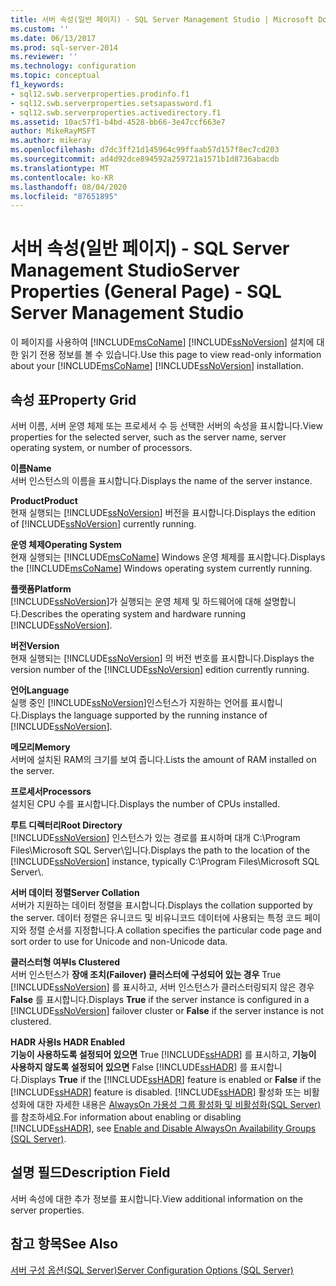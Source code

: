 ```yaml
---
title: 서버 속성(일반 페이지) - SQL Server Management Studio | Microsoft Docs
ms.custom: ''
ms.date: 06/13/2017
ms.prod: sql-server-2014
ms.reviewer: ''
ms.technology: configuration
ms.topic: conceptual
f1_keywords:
- sql12.swb.serverproperties.prodinfo.f1
- sql12.swb.serverproperties.setsapassword.f1
- sql12.swb.serverproperties.activedirectory.f1
ms.assetid: 10ac57f1-b4bd-4528-bb66-3e47ccf663e7
author: MikeRayMSFT
ms.author: mikeray
ms.openlocfilehash: d7dc3ff21d145964c99ffaab57d157f8ec7cd203
ms.sourcegitcommit: ad4d92dce894592a259721a1571b1d8736abacdb
ms.translationtype: MT
ms.contentlocale: ko-KR
ms.lasthandoff: 08/04/2020
ms.locfileid: "87651895"
---
```

# <a name="server-properties-general-page---sql-server-management-studio"></a><span data-ttu-id="a49db-102">서버 속성(일반 페이지) - SQL Server Management Studio</span><span class="sxs-lookup"><span data-stu-id="a49db-102">Server Properties (General Page) - SQL Server Management Studio</span></span>
  <span data-ttu-id="a49db-103">이 페이지를 사용하여 [!INCLUDE[msCoName](../../includes/msconame-md.md)] [!INCLUDE[ssNoVersion](../../includes/ssnoversion-md.md)] 설치에 대한 읽기 전용 정보를 볼 수 있습니다.</span><span class="sxs-lookup"><span data-stu-id="a49db-103">Use this page to view read-only information about your [!INCLUDE[msCoName](../../includes/msconame-md.md)] [!INCLUDE[ssNoVersion](../../includes/ssnoversion-md.md)] installation.</span></span>  
  
## <a name="property-grid"></a><span data-ttu-id="a49db-104">속성 표</span><span class="sxs-lookup"><span data-stu-id="a49db-104">Property Grid</span></span>  
 <span data-ttu-id="a49db-105">서버 이름, 서버 운영 체제 또는 프로세서 수 등 선택한 서버의 속성을 표시합니다.</span><span class="sxs-lookup"><span data-stu-id="a49db-105">View properties for the selected server, such as the server name, server operating system, or number of processors.</span></span>  
  
 <span data-ttu-id="a49db-106">**이름**</span><span class="sxs-lookup"><span data-stu-id="a49db-106">**Name**</span></span>  
 <span data-ttu-id="a49db-107">서버 인스턴스의 이름을 표시합니다.</span><span class="sxs-lookup"><span data-stu-id="a49db-107">Displays the name of the server instance.</span></span>  
  
 <span data-ttu-id="a49db-108">**Product**</span><span class="sxs-lookup"><span data-stu-id="a49db-108">**Product**</span></span>  
 <span data-ttu-id="a49db-109">현재 실행되는 [!INCLUDE[ssNoVersion](../../includes/ssnoversion-md.md)] 버전을 표시합니다.</span><span class="sxs-lookup"><span data-stu-id="a49db-109">Displays the edition of [!INCLUDE[ssNoVersion](../../includes/ssnoversion-md.md)] currently running.</span></span>  
  
 <span data-ttu-id="a49db-110">**운영 체제**</span><span class="sxs-lookup"><span data-stu-id="a49db-110">**Operating System**</span></span>  
 <span data-ttu-id="a49db-111">현재 실행되는 [!INCLUDE[msCoName](../../includes/msconame-md.md)] Windows 운영 체제를 표시합니다.</span><span class="sxs-lookup"><span data-stu-id="a49db-111">Displays the [!INCLUDE[msCoName](../../includes/msconame-md.md)] Windows operating system currently running.</span></span>  
  
 <span data-ttu-id="a49db-112">**플랫폼**</span><span class="sxs-lookup"><span data-stu-id="a49db-112">**Platform**</span></span>  
 <span data-ttu-id="a49db-113">[!INCLUDE[ssNoVersion](../../includes/ssnoversion-md.md)]가 실행되는 운영 체제 및 하드웨어에 대해 설명합니다.</span><span class="sxs-lookup"><span data-stu-id="a49db-113">Describes the operating system and hardware running [!INCLUDE[ssNoVersion](../../includes/ssnoversion-md.md)].</span></span>  
  
 <span data-ttu-id="a49db-114">**버전**</span><span class="sxs-lookup"><span data-stu-id="a49db-114">**Version**</span></span>  
 <span data-ttu-id="a49db-115">현재 실행되는 [!INCLUDE[ssNoVersion](../../includes/ssnoversion-md.md)] 의 버전 번호를 표시합니다.</span><span class="sxs-lookup"><span data-stu-id="a49db-115">Displays the version number of the [!INCLUDE[ssNoVersion](../../includes/ssnoversion-md.md)] edition currently running.</span></span>  
  
 <span data-ttu-id="a49db-116">**언어**</span><span class="sxs-lookup"><span data-stu-id="a49db-116">**Language**</span></span>  
 <span data-ttu-id="a49db-117">실행 중인 [!INCLUDE[ssNoVersion](../../includes/ssnoversion-md.md)]인스턴스가 지원하는 언어를 표시합니다.</span><span class="sxs-lookup"><span data-stu-id="a49db-117">Displays the language supported by the running instance of [!INCLUDE[ssNoVersion](../../includes/ssnoversion-md.md)].</span></span>  
  
 <span data-ttu-id="a49db-118">**메모리**</span><span class="sxs-lookup"><span data-stu-id="a49db-118">**Memory**</span></span>  
 <span data-ttu-id="a49db-119">서버에 설치된 RAM의 크기를 보여 줍니다.</span><span class="sxs-lookup"><span data-stu-id="a49db-119">Lists the amount of RAM installed on the server.</span></span>  
  
 <span data-ttu-id="a49db-120">**프로세서**</span><span class="sxs-lookup"><span data-stu-id="a49db-120">**Processors**</span></span>  
 <span data-ttu-id="a49db-121">설치된 CPU 수를 표시합니다.</span><span class="sxs-lookup"><span data-stu-id="a49db-121">Displays the number of CPUs installed.</span></span>  
  
 <span data-ttu-id="a49db-122">**루트 디렉터리**</span><span class="sxs-lookup"><span data-stu-id="a49db-122">**Root Directory**</span></span>  
 <span data-ttu-id="a49db-123">[!INCLUDE[ssNoVersion](../../includes/ssnoversion-md.md)] 인스턴스가 있는 경로를 표시하며 대개 C:\Program Files\Microsoft SQL Server\\입니다.</span><span class="sxs-lookup"><span data-stu-id="a49db-123">Displays the path to the location of the [!INCLUDE[ssNoVersion](../../includes/ssnoversion-md.md)] instance, typically C:\Program Files\Microsoft SQL Server\\.</span></span>  
  
 <span data-ttu-id="a49db-124">**서버 데이터 정렬**</span><span class="sxs-lookup"><span data-stu-id="a49db-124">**Server Collation**</span></span>  
 <span data-ttu-id="a49db-125">서버가 지원하는 데이터 정렬을 표시합니다.</span><span class="sxs-lookup"><span data-stu-id="a49db-125">Displays the collation supported by the server.</span></span> <span data-ttu-id="a49db-126">데이터 정렬은 유니코드 및 비유니코드 데이터에 사용되는 특정 코드 페이지와 정렬 순서를 지정합니다.</span><span class="sxs-lookup"><span data-stu-id="a49db-126">A collation specifies the particular code page and sort order to use for Unicode and non-Unicode data.</span></span>  
  
 <span data-ttu-id="a49db-127">**클러스터형 여부**</span><span class="sxs-lookup"><span data-stu-id="a49db-127">**Is Clustered**</span></span>  
 <span data-ttu-id="a49db-128">서버 인스턴스가 **장애 조치(Failover) 클러스터에 구성되어 있는 경우** True [!INCLUDE[ssNoVersion](../../includes/ssnoversion-md.md)] 를 표시하고, 서버 인스턴스가 클러스터링되지 않은 경우 **False** 를 표시합니다.</span><span class="sxs-lookup"><span data-stu-id="a49db-128">Displays **True** if the server instance is configured in a [!INCLUDE[ssNoVersion](../../includes/ssnoversion-md.md)] failover cluster or **False** if the server instance is not clustered.</span></span>  
  
 <span data-ttu-id="a49db-129">**HADR 사용**</span><span class="sxs-lookup"><span data-stu-id="a49db-129">**Is HADR Enabled**</span></span>  
 <span data-ttu-id="a49db-130">**기능이 사용하도록 설정되어 있으면** True [!INCLUDE[ssHADR](../../includes/sshadr-md.md)] 를 표시하고, **기능이 사용하지 않도록 설정되어 있으면** False [!INCLUDE[ssHADR](../../includes/sshadr-md.md)] 를 표시합니다.</span><span class="sxs-lookup"><span data-stu-id="a49db-130">Displays **True** if the [!INCLUDE[ssHADR](../../includes/sshadr-md.md)] feature is enabled or **False** if the [!INCLUDE[ssHADR](../../includes/sshadr-md.md)] feature is disabled.</span></span> <span data-ttu-id="a49db-131">[!INCLUDE[ssHADR](../../includes/sshadr-md.md)] 활성화 또는 비활성화에 대한 자세한 내용은 [AlwaysOn 가용성 그룹 활성화 및 비활성화&#40;SQL Server&#41;](../availability-groups/windows/enable-and-disable-always-on-availability-groups-sql-server.md)를 참조하세요.</span><span class="sxs-lookup"><span data-stu-id="a49db-131">For information about enabling or disabling [!INCLUDE[ssHADR](../../includes/sshadr-md.md)], see [Enable and Disable AlwaysOn Availability Groups &#40;SQL Server&#41;](../availability-groups/windows/enable-and-disable-always-on-availability-groups-sql-server.md).</span></span>  
  
## <a name="description-field"></a><span data-ttu-id="a49db-132">설명 필드</span><span class="sxs-lookup"><span data-stu-id="a49db-132">Description Field</span></span>  
 <span data-ttu-id="a49db-133">서버 속성에 대한 추가 정보를 표시합니다.</span><span class="sxs-lookup"><span data-stu-id="a49db-133">View additional information on the server properties.</span></span>  
  
## <a name="see-also"></a><span data-ttu-id="a49db-134">참고 항목</span><span class="sxs-lookup"><span data-stu-id="a49db-134">See Also</span></span>  
 [<span data-ttu-id="a49db-135">서버 구성 옵션&#40;SQL Server&#41;</span><span class="sxs-lookup"><span data-stu-id="a49db-135">Server Configuration Options &#40;SQL Server&#41;</span></span>](server-configuration-options-sql-server.md)  
  
  
